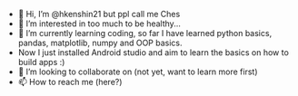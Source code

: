 - 👋 Hi, I’m @hkenshin21 but ppl call me Ches
- 👀 I’m interested in too much to be healthy... 
- 🌱 I’m currently learning coding, so far I have learned python basics, pandas, matplotlib, numpy and OOP basics. 
- Now I just installed Android studio and aim to learn the basics on how to build apps :) 
- 💞️ I’m looking to collaborate on (not yet, want to learn more first)
- 📫 How to reach me (here?)

<!---
hkenshin21/hkenshin21 is a ✨ special ✨ repository because its `README.md` (this file) appears on your GitHub profile.
You can click the Preview link to take a look at your changes.
--->
